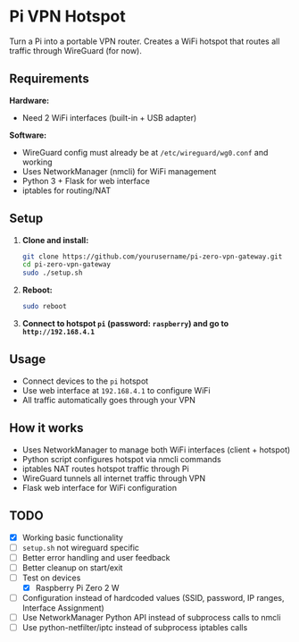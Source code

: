 # Pi VPN Hotspot

Turn a Pi into a portable VPN router. Creates a WiFi hotspot that routes all traffic through WireGuard (for now).

## Requirements

**Hardware:**

- Need 2 WiFi interfaces (built-in + USB adapter)

**Software:**

- WireGuard config must already be at `/etc/wireguard/wg0.conf` and working
- Uses NetworkManager (nmcli) for WiFi management
- Python 3 + Flask for web interface
- iptables for routing/NAT

## Setup

1. **Clone and install:**

    ```bash
    git clone https://github.com/yourusername/pi-zero-vpn-gateway.git
    cd pi-zero-vpn-gateway
    sudo ./setup.sh
    ```

2. **Reboot:**

    ```bash
    sudo reboot
    ```

3. **Connect to hotspot `pi` (password: `raspberry`) and go to `http://192.168.4.1`**

## Usage

- Connect devices to the `pi` hotspot
- Use web interface at `192.168.4.1` to configure WiFi
- All traffic automatically goes through your VPN

## How it works

- Uses NetworkManager to manage both WiFi interfaces (client + hotspot)
- Python script configures hotspot via nmcli commands
- iptables NAT routes hotspot traffic through Pi
- WireGuard tunnels all internet traffic through VPN
- Flask web interface for WiFi configuration

## TODO

- [x] Working basic functionality
- [ ] `setup.sh` not wireguard specific  
- [ ] Better error handling and user feedback
- [ ] Better cleanup on start/exit
- [ ] Test on devices
  - [x] Raspberry Pi Zero 2 W
- [ ] Configuration instead of hardcoded values (SSID, password, IP ranges, Interface Assignment)
- [ ] Use NetworkManager Python API instead of subprocess calls to nmcli
- [ ] Use python-netfilter/iptc instead of subprocess iptables calls
